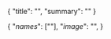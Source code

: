 <!--METADATA-->

{
	"title": "",
	"summary": ""
}

<!--METADATA-->
<!--INFOBOX-->

{
	"_names_": [""],
	"_image_": "",
}

<!--INFOBOX-->
<!--CONTENT-->



<!--CONTENT-->